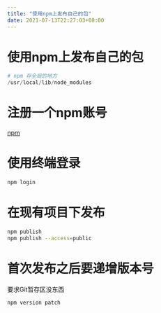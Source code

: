 ```yaml
---
title: "使用npm上发布自己的包"
date: 2021-07-13T22:27:03+08:00
---
```


# 使用npm上发布自己的包

```powershell
# npm 存全局的地方
/usr/local/lib/node_modules
```

# 注册一个npm账号

[npm](https://www.npmjs.com/)

# 使用终端登录

```bash
npm login
```

# 在现有项目下发布

```bash
npm publish
npm publish --access=public
```

# 首次发布之后要递增版本号

要求Git暂存区没东西

```bash
npm version patch
```
